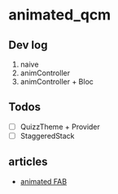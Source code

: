 # animated_qcm

## Dev log

1. naive
2. animController
2. animController + Bloc

## Todos

- [ ] QuizzTheme + Provider
- [ ] StaggeredStack

## articles

- [animated FAB](https://medium.com/@agungsurya/create-a-simple-animated-floatingactionbutton-in-flutter-2d24f37cfbcc)
